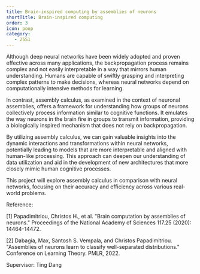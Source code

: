 ```yaml
---
title: Brain-inspired computing by assemblies of neurons
shortTitle: Brain-inspired computing
order: 3
icon: poop
category:
   - 25S1
---
```


Although deep neural networks have been widely adopted and proven effective across many applications, the backpropagation process remains complex and not easily interpretable in a way that mirrors human understanding. Humans are capable of swiftly grasping and interpreting complex patterns to make decisions, whereas neural networks depend on computationally intensive methods for learning.


In contrast, assembly calculus, as examined in the context of neuronal assemblies, offers a framework for understanding how groups of neurons collectively process information similar to cognitive functions. It emulates the way neurons in the brain fire in groups to transmit information, providing a biologically inspired mechanism that does not rely on backpropagation.


By utilizing assembly calculus, we can gain valuable insights into the dynamic interactions and transformations within neural networks, potentially leading to models that are more interpretable and aligned with human-like processing. This approach can deepen our understanding of data utilization and aid in the development of new architectures that more closely mimic human cognitive processes.


This project will explore assembly calculus in comparison with neural networks, focusing on their accuracy and efficiency across various real-world problems.


Reference:

[1] Papadimitriou, Christos H., et al. "Brain computation by assemblies of neurons." Proceedings of the National Academy of Sciences 117.25 (2020): 14464-14472.

[2] Dabagia, Max, Santosh S. Vempala, and Christos Papadimitriou. "Assemblies of neurons learn to classify well-separated distributions." Conference on Learning Theory. PMLR, 2022.

Supervisor: Ting Dang